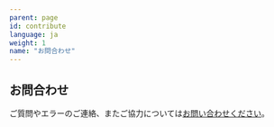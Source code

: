 ```yaml
---
parent: page
id: contribute
language: ja
weight: 1
name: "お問合わせ"
---
```


## お問合わせ

ご質問やエラーのご連絡、またご協力については<a href="/contact/">お問い合わせください</a>。
